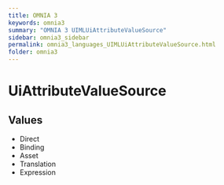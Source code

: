 ```yaml
---
title: OMNIA 3
keywords: omnia3
summary: "OMNIA 3 UIMLUiAttributeValueSource"
sidebar: omnia3_sidebar
permalink: omnia3_languages_UIMLUiAttributeValueSource.html
folder: omnia3
---
```


# UiAttributeValueSource
## Values

- Direct
- Binding
- Asset
- Translation
- Expression


